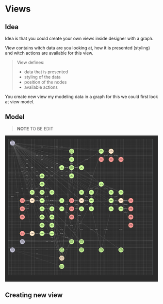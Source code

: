 # Views

## Idea 

Idea is that you could create your own views inside designer with a graph. 

View contains witch data are you looking at, how it is presented (styling) and witch actions are available for this view. 

>View defines:
>- data that is presented
>- styling of the data
>- position of the nodes
>- available actions

You create new view my modeling data in a graph for this we could first look at view model. 

## Model

>**NOTE** TO BE EDIT

![view model](./images/view_meta.png "View model")


## Creating new view

